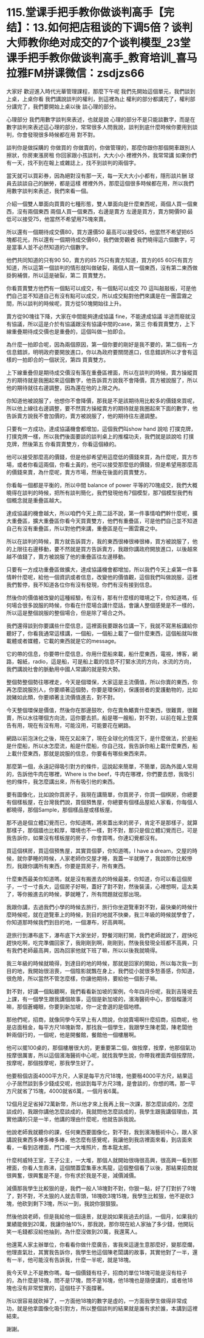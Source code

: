 # 115.堂课手把手教你做谈判高手【完结】：13.如何把店租谈的下调5倍？谈判大师教你绝对成交的7个谈判模型_23堂课手把手教你做谈判高手_教育培训_喜马拉雅FM拼课微信：zsdjzs66

大家好 歡迎進入時代光華管理課程，那麼下午呢 我們先開始這個單元，我們談到上桌，上桌你看 我們講說談判的權利，到這裡為止 權利的部分都講完了，權利部分講完了，我們要開始上桌以後 談心理的部分。

心理部分 我們用數字談判來表述，也就是說 心理的部分不是只能談數字，而是在數字談判來表述這心理的部分，常常很多人問我說，談判到底什麼時候你要用到談判，你會發現很多時候都在用 對不對。

談判你是做採購的 你做買的 你做賣的，你做管理的，那麼你跟你那個開車跟別人擦狀，你房東漲房租 你回家跟小孩談判，大大小小 裡裡外外，我常常講 如果你們有一天，找不到在報上或雜誌上，找不到談判的兩個字。

當天就可以買彩券，因為絕對沒有那一天，每一天大大小小都有，隱形談片酬 球員去談談自己的酬勞，都是這樣 裡裡外外，那麼這個很多時候都在用，所以我們用數字談判來表述，我們來看一個。

介紹一個雙人單面向買賣的七種形態，雙人單面向是什麼東西呢，兩個人買一個東西，沒有兩個東西 兩個人買一個東西，右邊是賣方 左邊是買方，賣方開價90 最低可以接受75，他當然不希望用75塊來賣。

所以還有一個期待成交價80，買方還價50 最高可以接受65，他當然不希望把65塊都花光，所以還有一個期待成交價60，我們做旁觀者 我們曉得這六個數字，可是當事人並不必然知道的六個數字。

他們共同知道的只有90 50，賣方的85 75只有賣方知道，買方的65 60只有買方知道，所以這第一個談判的情形就叫做破裂，兩個人買一個東西，沒有第二東西做掛鉤補償，所以這是破裂，第二 買賣雙方。

你看買賣雙方他們有一個點可以成交，有一個點可以成交 70 這叫敲敲板，可是他們自己並不知道自己有沒有點可以成交，所以成交點對他們來講是在一團雲霧之間，所以談判的時候呢，買方從50塊開始往上升。

賣方從90塊往下降，大家在中間能夠達成協議 fine，不能達成協議 半途而廢就沒有協議，所以這是介於有協議跟沒有協議中間的case，第三 你看買賣雙方，上下線重疊期待成交價也是重疊的，這個叫做一拍即合。

為什麼一拍即合呢，因為兩個原因，第一個你要的剛好是我不要的，第二個有一方信息錯誤，明明政府要開放進口，你以為政府要關閉進口，信息錯誤所以才會有這樣的一拍即合的一個狀況，第四 買賣雙方。

上下線重疊但是期待成交價沒有落在重疊區裡面，所以在談判的時候，賣方操縱買方的期待就是我圈起來這個數字，他告訴買方說我不會降價，買方被說服了，所以他的期待就往右邊調整，因為還在他的上限之內。

你知道他被說服了，他想你不會降價，那我是不是該期待用比較多的價錢來買呢，所以他上線往右邊調整，要不然買方操縱賣方的期待就是我圈起來下面的數字，他告訴賣方說我不會加價的，賣方被說服了，他的期待往左邊調整。

只要有一方成功，達成協議機會都增加，這個我們叫show hand 說哈 打撲克牌，打撲克牌一樣，所以我們後面要談的談判桌上的推檔功夫，我們就是談說哈 打撲克牌，然後第五 你看買賣雙方，你看這個綠的。

他可以接受那麼高的價錢，但是他卻希望用這麼低的價錢來買，為什麼呢，買方市場，或者你看這兩個，你看土黃的，他可以接受那麼低的價錢，但是希望用那麼高的價錢來賣，為什麼呢，賣方市場，然後在後面的買賣雙方。

你看每一個都是平衡的，所以中間 balance of power 平等的70塊成交，我們大概曉得在談判的時候，把所有談判簡化，我們發現他有7個模型，那7個模型我們有個概念就是重疊區越大。

達成協議的機會越大，所以咱們今天上周二話不說，第一件事情咱們幹什麼呢，擴大重疊區，擴大重疊區你看今天買賣雙方，他們有重疊區，可是他們自己並不知道自己有沒有重疊區，所以對他們來講，重疊區是在一團雲霧之中。

所以在談判的時候，賣方就告訴買方，我的東西很棒很棒很棒，買方被說服了，他的上限往右邊移動，要不然就是買方告訴賣方，我跟你講政府開放進口，以後越來越不值錢了，賣方被說服了他的重疊區往左邊移動。

只要有一方成功重疊區做擴大，達成協議機會都增加，所以我們今天上桌第一件事情幹什麼呢，給他一個資訊或者信息，改變他的價值觀，這個我們叫做說服，這裡我們暫停，我不知道各位你有沒有發現，你們有沒有接到信息。

然後你的價值被改變的這種經驗，有沒有，那有什麼樣的環境之下，你知道嗎，任何場合很多說服的時候，你看在什麼場合講什麼話，會讓人整個感覺是不一樣的，所以這是整個說服的整個場合，但是除了場合之外。

我們還得談到你要講些什麼信息，這裡面我要跟各位講一下，我就不寫黑板講給你聽好了，你看我通常這樣講，一個船，一個船上載了一個什麼東西，這個船就叫做載體或者媒體，它載的東西就是它的message。

它的帶的信息，你要帶什麼信息，你用什麼船來載，船什麼東西，電視，博客，網路，報紙，radio，這是船，可是船上載的信息不打緊水流的方向，水流的方向，我們講說社會的脈動用中國人常講的就是勢大勢。

整個勢整個勢往哪裡走，今天是個環保，大家這是主流價值，所以你賣的東西，你再怎麼說服別人，你要順著這個勢，你要是環保的，保護弱者的愛護動物的，比如說豬如此類，你要順著主流價值進去，對不對。

今天整個環保是價值，然後你在那邊鼓吹，你在賣魚鰭賣什麼東西，很難賣，很難賣，所以水往哪個方向流，這你要去抓，船是哪一艘船，對不對，以前在報上登廣告有用，現在有沒有用，可能沒用，可能要花在網路。

網路以前泡沫化之後，現在又起來了，現在全球化的情況下，是什麼做法，於是船是什麼船，所以水怎麼流，船是什麼船，你自己找，我告訴你船上載什麼東西，船上載什麼東西，那就是說服的信息，你要看有哪些東西來弄。

那麼第一個，永遠記得吸引對方的條件，這說起來簡單，不簡單，因為外國人常用的，告訴他牛肉在哪裡，Where is the beef，牛肉在哪裡，你們要去想，我吸引他的條件，我怎麼講出來，所有吸引他的東西。

要有圖像化，比如說你買房子，我現在講簡單，你買房子，你買一個棋房，你總要有個樣板屋，在台灣我們說，買個預售屋，你總要有個樣品屋給人家看，你每個人都曉得，那個Sample，那個樣品屋或樣板屋。

那不過是個立體幻覺而已，你知道嗎，將來蓋出來的房子，肯定不是那樣子，就算那樣子，那個牆也比較厚，環境也不一樣，對不對，那只是個立體幻覺而已，可是我告訴你，如果沒有樣板屋的房子，你會買嗎，你連幻覺都沒有。

買這個棋房，買這個預售屋，其實買個夢，你知道嗎，I have a dream，交屋的時候，就你夢睡的時候，人家老師你交屋才睡，我蓋一半就睡了，我說那你比較慘烈，我跟你講所有東西，你要是買房子，所有東西。

什麼東西最美你知道嗎，就是沒有搬進去的時候最美，你知道，你可以看這個房子，一寸一寸長大，這個房子好啊，蓋好了對不對，然後裝潢，心裡想啊，這太美了，等你搬進去的時候，夢就睡了，所有問題就從那出現。

我跟你講，去過我們小學的時候去旅行，旅行你坐遊覽車對不對，最快樂的時候什麼時候呢，就在遊覽車上的時候，到目的地就不快樂，我三年級的時候就學會了，你知道那時候我們到目的地，一個瀑布，好高興啊。

遊旅行到瀑布底下，瀑布底下大家坐好，野餐河剛打開，我們老師就說了，趕快吃趕快吃啊，吃完準備回家了，我剛剛到啊，剛剛到，然後我發現全班都不高興，只有我們老師最高興，因為回家他就下班了嘛，所以以後我就曉得。

我三年級的時候就曉得，到達目的地的時候，那就是回家的開始，所以每次我一到目的地，我開始很沮喪，一個陰影就飄在身上，我們從小就很多愁善感，你知道，很危險，所以當然不管怎麼樣，你讓他期待，要給他一個影子嘛。

對不對，好講一個點聽啊，我們看看新加坡的案例，今年四月份呢，我到吉隆坡去上課，有一個學生跟我講個故事，這個是新加坡的，濱海醫術中心，那個榴蓮河嘛，那個蒼蠅眼，你要到新加坡，你一定會選的是個地標。

那他們呢，招商，就像同學今天早上有人問說，你說賣場啊什麼招商，招商呢，他是店面租金，每平方尺18塊新幣，那找我一個學生，我跟學生陳老闆，陳老闆他幹兩個行的，一個呢，他是開餐館，餐館他一個樓層啊。

他可以擺100桌的，那個樓層很大的，更重要第二個，做按摩，按摩，他那個氣功按摩很厲害，所以這個濱海醫術中心呢，就找我學生說，你帶我裡面弄個按摩院，按摩呢，那個按摩呢，那我學生好了。

他要租個店面4000平方尺，人家是每平方尺18塊，他要租4000平方尺，結果這小子居然談到多少錢成交呢，他談到每平方尺3塊，是會談的，你想的嗎，那一平方尺就省了15塊，4000就省6萬，一個月省6萬。

12個月足足省掉72萬新幣，所以他才來上我再上我一次課，那怎麼談成的，怎麼談成的，我跟你講他怎麼談成的，我就問他怎麼談成的，我學生跟我講個理由，其實他講的只是一半，他講的理由什麼呢，他就告訴我說。

他說老師我就聽你的課，任何東西要圖像化，對不對，我到濱海藝術中心，跟人家講說我東西多棒多棒多棒，他怎麼有感覺呢，我讓他到我店裡面來看，到店面來看，一看到店裡面，門口擺一大堆照片，喬本龍太郎。

什麼柯威特王室，王子公主，一大堆，那個人就開始很嗨很高興，很高興一看到那裡面，你看人生鼎沸，這個關蓋雲集車水馬龍，這個整個看了以後，那結果招商就很興奮，很興奮是不是，你有求於我是不是，減價減價。

減價那我學生比較狠的是，我們一般人18塊對不對，你狠一點，好了打對折了9塊了，對不對，不太狠的人就去零頭，18塊砍3塊15塊，我學生比較狠，他不是砍3塊，他砍到剩下3塊，所以一到，我說你狠狠狠。

然後他說老師，但是我給他一個遠景，就是說如果我過去的話，一個月，如果我的業績能做到20萬，我讓你抽10%，那我說，那你現在給人家抽了多少錢，他開玩笑一毛錢都沒給他抽到，為什麼沒做到20萬，我還罵人。

他還罵人家主辦單位，你看看你做什麼廣告，害我來這邊生意那麼好，變那麼爛，他理直氣壯，其實我告訴你，我學生他這個陳老闆講的故事，其實他對了一半，還有一半，他可能沒有告訴我，什麼一半呢，就是18塊。

我今天早上不是教你嗎，每一個價錢有柱子，招商的單位18塊可能是沒有柱子的，為什麼是18塊，問不是17塊，問不是16塊，他18塊也是隨便講的，或者他18塊也沒有非常堅實的，這個柱子下面撐著。

所以很容易就砍掉了，一方面他18塊的數字是虛的，一方面我學生做得非常成功，就是他拿圖像化吸引對方，所以整個談判的結果就是誰有求於誰，本講到這裡結束。

謝謝。